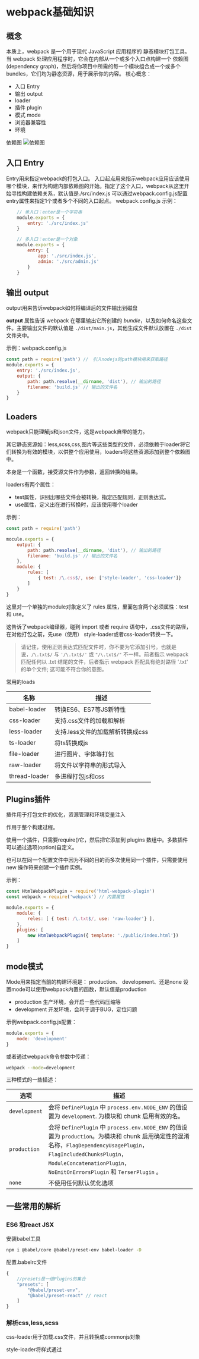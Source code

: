 # webpack基础知识

## 概念
本质上，webpack 是一个用于现代 JavaScript 应用程序的 静态模块打包工具。当 webpack 处理应用程序时，它会在内部从一个或多个入口点构建一个 依赖图(dependency graph)，然后将你项目中所需的每一个模块组合成一个或多个 bundles，它们均为静态资源，用于展示你的内容。
核心概念：
 - 入口 Entry
 - 输出 output
 - loader
 - 插件 plugin
 - 模式 mode
 - 浏览器兼容性
 - 环境

依赖图
![依赖图](https://img-blog.csdnimg.cn/f1507395595b4220b365d69125d4f00f.png?x-oss-process=image/watermark,type_d3F5LXplbmhlaQ,shadow_50,text_Q1NETiBAeml5aTgxMw==,size_20,color_FFFFFF,t_70,g_se,x_16)

## 入口 Entry
Entry用来指定webpack的打包入口。
入口起点用来指示webpack应用应该使用哪个模块，来作为构建内部依赖图的开始。指定了这个入口，webpack从这里开始寻找构建依赖关系，默认值是./src/index.js
可以通过webpack.config.js配置entry属性来指定1个或者多个不同的入口起点。
webpack.config.js 示例：

```js
    // 单入口：enter是一个字符串
    module.exports = {
        entry: './src/index.js'
    }

    // 多入口：enter是一个对象
    module.exports = {
        entry: {
            app: './src/index.js',
            admin: './src/admin.js'
        }
    }
```

## 输出 output
output用来告诉webpack如何将编译后的文件输出到磁盘

**output** 属性告诉 webpack 在哪里输出它所创建的 *bundle*，以及如何命名这些文件。主要输出文件的默认值是 `./dist/main.js`，其他生成文件默认放置在 `./dist` 文件夹中。

示例：webpack.config.js

```js
const path = require('path') //　引入nodejs的path模块用来获取路径
module.exports = {
    entry: './src/index.js',
    output: {
        path: path.resolve(__dirname, 'dist'), // 输出的路径
        filename: 'build.js' // 输出的文件名
    }
}
```

## Loaders

webpack只能理解js和json文件，这是webpack自带的能力。

其它静态资源如：less,scss,css,图片等这些类型的文件，必须依赖于loader将它们转换为有效的模块，以供整个应用使用，loaders将这些资源添加到整个依赖图中。

本身是一个函数，接受源文件作为参数，返回转换的结果。

loaders有两个属性：

- test属性，识别出哪些文件会被转换，指定匹配规则，正则表达式。
- use属性，定义出在进行转换时，应该使用哪个loader

示例：

```js
const path = require('path')

mocule.exports = {
    output: {
        path: path.resolve(__dirname, 'dist'), // 输出的路径
        filename: 'build.js' // 输出的文件名
    },
    module: {
        rules: [
            { test: /\.css$/, use: ['style-loader', 'css-loader']}
        ]
    }
}
```

这里对一个单独的module对象定义了 rules 属性，里面包含两个必须属性：test 和 use。

这告诉了webpack编译器，碰到 import 或者 require 语句中，.css文件的路径，在对他打包之前，先use（使用） style-loader或者css-loader转换一下。

> 请记住，使用正则表达式匹配文件时，你不要为它添加引号。也就是说，`/\.txt$/` 与 `'/\.txt$/'` 或 `"/\.txt$/"` 不一样。前者指示 webpack 匹配任何以 .txt 结尾的文件，后者指示 webpack 匹配具有绝对路径 '.txt' 的单个文件; 这可能不符合你的意图。

常用的loads

| 名称          | 描述                             |
| ------------- | -------------------------------- |
| babel-loader  | 转换ES6、ES7等JS新特性           |
| css-loader    | 支持.css文件的加载和解析         |
| less-loader   | 支持.less文件的加载解析转换成css |
| ts-loader     | 将ts转换成js                     |
| file-loader   | 进行图片、字体等打包             |
| raw-loader    | 将文件以字符串的形式导入         |
| thread-loader | 多进程打包js和css                |

## Plugins插件

插件用于打包文件的优化，资源管理和环境变量注入

作用于整个构建过程。

使用一个插件，只需要require()它，然后把它添加到 plugins 数组中。多数插件可以通过选项(option)自定义。

也可以在同一个配置文件中因为不同的目的而多次使用同一个插件，只需要使用 new 操作符来创建一个插件实例。

示例：

```js
const HtmlWebpackPlugin = require('html-webpack-plugin')
const webpack = require('webpack') // 内置属性

module.exports = {
    module: {
        reles: [ { test: /\.txt$/, use: 'raw-loader'} ],
    },
    plugins: [
        new HtmlWebpackPlugin({ template: './public/index.html'})
    ]
}

```

## mode模式
Mode用来指定当前的构建环境是： production、 development、还是none
设置mode可以使用webpack内置的函数，默认值是production
 - production 生产环境，会开启一些代码压缩等
 - development 开发环境，会利于调于BUG，定位问题

 示例webpack.config.js配置：

```js
module.exports = {
    mode: 'development'
}
```

或者通过webpack命令参数中传递：

```sh
webpack --mode=development
```

三种模式的一些描述：

| 选项          | 描述                                                         |
| ------------- | ------------------------------------------------------------ |
| `development` | 会将 `DefinePlugin` 中 `process.env.NODE_ENV` 的值设置为 `development`. 为模块和 chunk 启用有效的名。 |
| `production`  | 会将 `DefinePlugin` 中 `process.env.NODE_ENV` 的值设置为 `production`。为模块和 chunk 启用确定性的混淆名称，`FlagDependencyUsagePlugin`，`FlagIncludedChunksPlugin`，`ModuleConcatenationPlugin`，`NoEmitOnErrorsPlugin` 和 `TerserPlugin` 。 |
| `none`        | 不使用任何默认优化选项                                       |



## 一些常用的解析

### ES6 和react JSX

安装babel工具

```sh
npm i @babel/core @babel/preset-env babel-loader -D
```

配置.babelrc文件

```js
{
    //presets是一组Plugins的集合
    "presets": [
        "@babel/preset-env",
        "@babel/preset-react" // react
    ]
}
```

### 解析css,less,scss

css-loader用于加载.css文件，并且转换成commonjs对象

style-loader将样式通过<style>标签插入到head中

```sh
# 安装
npm i css-loader style-loader -D
npm i less less-loader -D
```

配置webpack.config.js

```js
module: {
        rules: [
            {test: /\.css$/, use: ['style-loader', 'css-loader']},
            {test: /\.less$/, use: ['style-loader', 'css-loader', 'less-loader']} // less
        ]
    },
```

### 解析文件，图片、字体

file-loader用于处理文件

```sh
# 安装
npm -i file-loader
```

配置webpack.config.js

```
module: {
        rules: [
            {test: /\.{png|svg|jpg|gif}$/, use: ['file-loader']},
            {test: /.(woff|woff2|eot|ttf|otf)$/, use: ['file-loader']},
        ]
    },
```



## 文件监听

文件监听是在发现源码发生变化时，自动重新构建新的输出文件。

webpack开启监听模式，有两种方式：

- 启动 webpack 命令时，带个 --watch 参数
- 在配置 webpack.config.js 中设置 watch: true

这里有一个缺陷，每次都需要手动刷新浏览器，决定了我们不太可能采用这种监听方式。

#### 文件监听的原理分析

轮循判断文件的最后编辑时间是否变化 

某个文件发生了变化，并不会立刻告诉监听者，而是先缓存起来，等 aggergateTimeout

```js
module.export = {
	// 默认 false不开启
	watch: true,
	// 只有监听模式时，watchOptions才有意义
	watchOptions: {
		// 默认为空，不监听的文件或者文件夹，支持正则匹配
		ignored: /node_modules/,
		// 监听到变化发生后，需要等待这个时间到了再去执行，默认是300ms
		aggregateTimeout: 300,
		// 判断文件是否发生变化是通过不停的询问系统指定文件有没有变化实现的，默认每秒询问1000次
		poll: 1000
	}
}
```

## 热更新

### webpack-dev-server

wds 不刷新浏览器，不输出文件，而是放在内存中

使用 HotModuleReplacementPlugin 插件

```js
module.export = {
    plugins: [
        new webpack.HotModuleReplacementPlugin()
    ],
    mode: 'development',
    devServer: {
        static: path.join(__dirname, 'dist'),
        hot: true,
        compress: true,
        port: 9000,
    }
}
```

启动命令：

```js
"start": "webpack serve --open"
```

注意：

webpack-dev-server版本在4以上的时候，需要nodejs版本大于12



### webpack-dev-middleware

WDM 将 webpack 输出的⽂文件传输给服务器器，适用于灵活的定制场景。

比如启动一个nodejs的exporess服务，使用wdm将文件传输给nodejs的express服务



### 热更新的原理分析

Webpack Compile: 将JS编译成 Bundle

HMR Server: 将热更新的文件输出给 HMR Runtime

Bundle Server: 提供文件在浏览器的访问

HMR Runtime: 会注入到浏览器，更新文件的变化

bundle.js : 构建输出的文件

![在这里插入图片描述](https://img-blog.csdnimg.cn/eca73a15fe7441d882c46ac7c9b8633b.png?x-oss-process=image/watermark,type_d3F5LXplbmhlaQ,shadow_50,text_Q1NETiBAeml5aTgxMw==,size_20,color_FFFFFF,t_70,g_se,x_16)



## 文件指纹

打包后输出的文件名的后缀

版本管理，版本一致浏览器会缓存。

主要有三种：

- Hash: 和整个项目的构建相关，只要项目文件有修改，整个项目构建的hash值都会改变
- Chunkhash：和 webpack 打包的chunk有关，不同的 entry 会生成不同的 chunkhash 值
- Contenthash： 根据文件内容来定义 hash， 文件内容不变，则 contenthas不变

一般JS资源采用chunkhash来生成，css资源采用contenthash，只要css文件内容没有变化就不用和JS一起变化以避免影响客户端的缓存。

### JS文件指纹设置

设置 output 的filename，使用 [chunkhash]，每次打包都会生成新的chunkhash

```js
module.export = {
	output: {
		path: path.join(__dirname, 'dist'),
        filename: '[name]_[chunkhash:8].js'
	}
}
```

### CSS文件的指纹设置

需要使用一个mini-css-extract-plugin的插件

```sh
# 安装
npm i mini-css-extract-plugin -D
```

设置 MiniCssExtractPlugin 的filename，使用 [contenthash]

这是一个的条件，需要加入MiniCssExtractPlugin.loader和配置plugins

```js
module.export = {
	module: {
        rules: [
            {
                test: /.css$/,
                use: [
                    MiniCssExtractPlugin.loader,
                    'css-loader'
                ] 
            }
        ]
    },
    plugins: [
        new MiniCssExtractPlugin({
            filename: '[name]_[contenthash:8].css'
        })
    ]
}
```

### 图片的文件指纹设置

设置 file-loader 的 name， 使用[hash]

```js
module.export = {
	module: {
        rules: [
            {
                test: /.(png|jpg|gif|jpeg)$/,
                use: [
                    {
                        loader: 'file-loader',
                        options: {
                            name: '[name]_[hash:8].[ext]'
                        }
                    }
                ]
            },
        ]
    }
}
```

| 占位符名称    | 含义                          |
| ------------- | ----------------------------- |
| [ext]         | 资源后缀名                    |
| [name]        | 文件名称                      |
| [path]        | 文件的相对路径                |
| [folder]      | 文件所在的文件夹              |
| [contenthash] | 文件的内容hash，默认是md5生成 |
| [hash]        | 文件内容的hash，默认是md5生成 |
| [emoji]       | 一个随机的指代文件内容的emoji |



## 代码压缩

压缩后字节更小，访问更快。

### JS文件的压缩

内置了 uglifyjs-webpack-plugin ，打包的时候会压缩



### Css文件的压缩

使⽤ CssMinimizerWebpackPlugin

```sh
#安装
npm install css-minimizer-webpack-plugin --save-dev
npm install mini-css-extract-plugin --save-dev
```

配置到插件 https://webpack.docschina.org/plugins/css-minimizer-webpack-plugin/

```js
const MiniCssExtractPlugin = require("mini-css-extract-plugin");
const CssMinimizerPlugin = require("css-minimizer-webpack-plugin");

module.export = {
    module: {
        rules: [
            {
                test: /.s?css$/,
                use: [MiniCssExtractPlugin.loader, "css-loader" ],
            }
         ]
    },
    optimization: {
        minimizer: [
            new CssMinimizerPlugin(),
        ]
    },
    plugins: [
        new MiniCssExtractPlugin({
            filename: '[name]_[contenthash:8].css'
        })
    ],
}
```



### 文件的压缩

修改 html-webpack-plugin，设置压缩参数，可以处理掉空行，空格。

